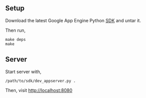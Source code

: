 
## Setup

Download the latest Google App Engine Python [SDK](https://developers.google.com/appengine/downloads) and untar it.

Then run,
```
make deps
make
```

## Server

Start server with,

```
/path/to/sdk/dev_appserver.py .
```

Then, visit [http://localhost:8080](http://localhost:8080)